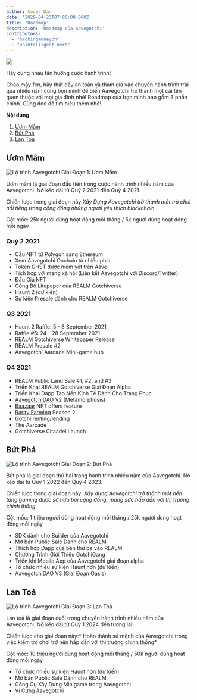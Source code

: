 ```yaml
---
author: Coder Dan
date: '2020-04-23T07:00:00.000Z'
title: 'Roadmap'
description: 'Roadmap của Aavegotchi'
contributors:
  - "hackingmoneyph"
  - "unintelligent-nerd"
---
```


<div class="headerImageContainer">
<img class="headerImage" src="/roadmap/roadmap.png">
<p class="headerImageText">Hãy cùng nhau tận hưởng cuộc hành trình!</p>
</div>

Chào mấy fen, hãy thắt dây an toàn và tham gia vào chuyến hành trình trải qua nhiều năm cùng bọn mình để biến Aavegotchi trở thành một cái tên quen thuộc với mọi gia đình nhé! Roadmap của bọn mình bao gồm 3 phần chính. Cùng đọc để tìm hiểu thêm nhé!

<div class="contentsBox">

**Nội dung**

<ol>
<li><a href=#incubation>Ươm Mầm</a></li>
<li><a href=#breakout>Bứt Phá</a></li>
<li><a href=#ubiquitous>Lan Toả</a></li>
</ol>

</div>

## Ươm Mầm

<img class = "bodyImage" src = "/roadmap/phase-1-incubation.png" alt = "Lộ trình Aavegotchi Giai Đoạn 1: Ươm Mầm" />

Ươm mầm là giai đoạn đầu tiên trong cuộc hành trình nhiều năm của Aavegotchi. Nó kéo dài từ Quý 2 2021 đến Quý 4 2021.

Chiến lược trong giai đoạn này:*Xây Dựng Aavegotchi trở thành một trò chơi nổi tiếng trong cộng đồng những người yêu thích blockchain*

Cột mốc: 25k người dùng hoạt động mỗi tháng / 5k người dùng hoạt động mỗi ngày

### Quý 2 2021

* Cầu NFT từ Polygon sang Ethereum
* Xem Aavegotchi Onchain từ nhiều phía
* Token GHST được niêm yết trên Aave
* Tích hợp với mạng xã hội (Liên kết Aavegotchi với Discord/Twitter)
* Đấu Giá NFT
* Công Bố Litepaper của REALM Gotchiverse
* Haunt 2 (dự kiến)
* Sự kiện Presale dành cho REALM Gotchiverse

### Q3 2021

* Haunt 2 Raffle: 5 - 8 September 2021
* Raffle #5: 24 - 28 September 2021
* REALM Gotchiverse Whitepaper Release
* REALM Presale #2
* Aavegotchi Aarcade Mini-game hub

### Q4 2021

* REALM Public Land Sale #1, #2, and #3
* Triển Khai REALM Gotchiverse Giai Đoạn Alpha
* Triển Khai Dapp Tạo Nền Kinh Tế Dành Cho Trang Phục
* [AavegotchiDAO](/dao) V2 (Metamorphosis)
* [Baazaar](/baazaar) NFT offers feature
* [Rarity Farming](/rarity-farming) Season 2
* Gotchi renting/lending
* The Aarcade
* Gotchiverse Citaadel Launch

## Bứt Phá

<img class = "bodyImage" src = "/roadmap/phase-2-breakout.png" alt = "Lộ trình Aavegotchi Giai Đoạn 2: Bứt Phá" />

Bứt phá là giai đoạn thứ hai trong hành trình nhiều năm của Aavegotchi. Nó kéo dài từ Quý 1 2022 đến Quý 4 2023.

Chiến lược trong giai đoạn này: *Xây dựng Aavegotchi trở thành một nền tảng gaming được sở hữu bởi cộng đồng, mang sức hấp dẫn với thị trường chính thống*

Cột mốc: 1 triệu người dùng hoạt động mỗi tháng / 25k người dùng hoạt động mỗi ngày

* SDK dành cho Builder của Aavegotchi
* Mở bán Public Sale Dành cho REALM
* Thích hợp Dapp của bên thứ ba vào REALM
* Chương Trình Giới Thiệu GotchiGang
* Triển khi Mobile App của Aavegotchi giai đoạn alpha
* Tổ chức nhiều sự kiện Haunt hơn (dự kiến)
* AavegotchiDAO V3 (Giai Đoạn Oasis)

## Lan Toả

<img class = "bodyImage" src = "/roadmap/phase-3-ubiquitous.png" alt = "Lộ trình Aavegotchi Giai Đoạn 3: Lan Toả" />

Lan toả là giai đoạn cuối trong chuyến hành trình nhiều năm của Aavegotchi. Nó kéo dài từ Quý 1 2024 đến tương lai!

Chiến lược cho giai đoạn này:* Hoàn thành sứ mệnh của Aavegotchi trong việc kiếm trò chơi trở nên hấp dẫn với thị trường chính thống*

Cột mốc: 10 triệu người dùng hoạt động mỗi tháng / 50k người dùng hoạt động mỗi ngày

* Tổ chức nhiều sự kiện Haunt hơn (dự kiến)
* Mở bán Public Sale Dành cho REALM
* Công Cụ Xây Dựng Minigame trong Aavegotchi
* Ví Cứng Aavegotchi